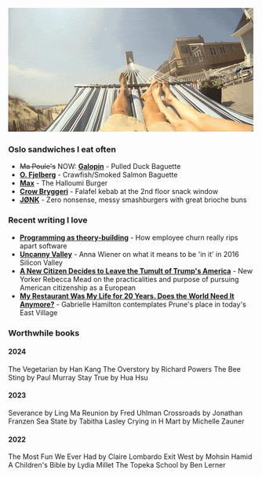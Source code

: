 ![Hammock](ham.gif)

### Oslo sandwiches I eat often
- ~~Ma Poule's~~ NOW: **[Galopin](https://mathallenoslo.no/butikk/galopin/)** - Pulled Duck Baguette 
- **[O. Fjelberg](https://goo.gl/maps/huKLdWvD6Wt)** - Crawfish/Smoked Salmon Baguette
- **[Max](https://goo.gl/maps/QFWQ2LGEdX92)** - The Halloumi Burger
- **[Crow Bryggeri](https://goo.gl/maps/k4QLEkA82Tr)** - Falafel kebab at the 2nd floor snack window 
- **[JØNK](https://maps.app.goo.gl/NKg9xnYYjoJjX6Ae7)** - Zero nonsense, messy smashburgers with great brioche buns 

### Recent writing I love
- **[Programming as theory-building](https://www.baldurbjarnason.com/2022/theory-building/)** - How employee churn really rips apart software
- **[Uncanny Valley](https://nplusonemag.com/issue-25/on-the-fringe/uncanny-valley/)** - Anna Wiener on what it means to be 'in it' in 2016 Silicon Valley
- **[A New Citizen Decides to Leave the Tumult of Trump's America](https://www.newyorker.com/magazine/2018/08/20/a-new-citizen-decides-to-leave-the-tumult-of-trumps-america)** - New Yorker Rebecca Mead on the practicalities and purpose of pursuing American citizenship as a European
- **[My Restaurant Was My Life for 20 Years. Does the World Need It Anymore?](https://www.nytimes.com/2020/04/23/magazine/closing-prune-restaurant-covid.html)** - Gabrielle Hamilton contemplates Prune's place in today's East Village

### Worthwhile books
#### 2024
The Vegetarian by Han Kang
The Overstory by Richard Powers
The Bee Sting by Paul Murray
Stay True by Hua Hsu

#### 2023
Severance by Ling Ma
Reunion by Fred Uhlman
Crossroads by Jonathan Franzen
Sea State by Tabitha Lasley
Crying in H Mart by Michelle Zauner

#### 2022
The Most Fun We Ever Had by Claire Lombardo
Exit West by Mohsin Hamid
A Children's Bible by Lydia Millet
The Topeka School by Ben Lerner


